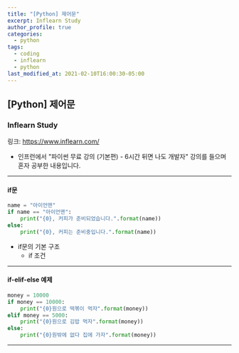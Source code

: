 ```yaml
---
title: "[Python] 제어문"
excerpt: Inflearn Study
author_profile: true
categories: 
  - python
tags:
  - coding
  - inflearn
  - python
last_modified_at: 2021-02-10T16:00:30-05:00
---
```




## [Python] 제어문



### Inflearn Study

링크: <https://www.inflearn.com/>

* 인프런에서 "파이썬 무료 강의 (기본편) - 6시간 뒤면 나도 개발자" 강의를 들으며 혼자 공부한 내용입니다.

***

#### if문

```python
name = "아이언맨"
if name == "아이언맨":
    print("{0}, 커피가 준비되었습니다.".format(name))
else:
    print("{0}, 커피는 준비중입니다.".format(name))
```

* if문의 기본 구조
  * if 조건

***

#### if-elif-else 예제

```python
money = 10000
if money == 10000:
    print("{0}원으로 떡볶이 먹자".format(money))
elif money == 5000:
    print("{0}원으로 김밥 먹자".format(money))
else:
    print("{0}원밖에 없다 집에 가자".format(money))
```

***

